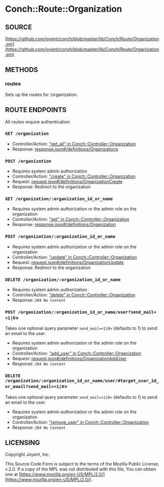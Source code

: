 # Conch::Route::Organization

## SOURCE

[https://github.com/joyent/conch/blob/master/lib/Conch/Route/Organization.pm](https://github.com/joyent/conch/blob/master/lib/Conch/Route/Organization.pm)

## METHODS

### routes

Sets up the routes for /organization.

## ROUTE ENDPOINTS

All routes require authentication.

### `GET /organization`

- Controller/Action: ["get\_all" in Conch::Controller::Organization](../modules/Conch%3A%3AController%3A%3AOrganization#get_all)
- Response: [response.json#/definitions/Organizations](../json-schema/response.json#/definitions/Organizations)

### `POST /organization`

- Requires system admin authorization
- Controller/Action: ["create" in Conch::Controller::Organization](../modules/Conch%3A%3AController%3A%3AOrganization#create)
- Request: [request.json#/definitions/OrganizationCreate](../json-schema/request.json#/definitions/OrganizationCreate)
- Response: Redirect to the organization

### `GET /organization/:organization_id_or_name`

- Requires system admin authorization or the admin role on the organization
- Controller/Action: ["get" in Conch::Controller::Organization](../modules/Conch%3A%3AController%3A%3AOrganization#get)
- Response: [response.json#/definitions/Organization](../json-schema/response.json#/definitions/Organization)

### `POST /organization/:organization_id_or_name`

- Requires system admin authorization or the admin role on the organization
- Controller/Action: ["update" in Conch::Controller::Organization](../modules/Conch%3A%3AController%3A%3AOrganization#update)
- Request: [request.json#/definitions/OrganizationUpdate](../json-schema/request.json#/definitions/OrganizationUpdate)
- Response: Redirect to the organization

### `DELETE /organization/:organization_id_or_name`

- Requires system admin authorization
- Controller/Action: ["delete" in Conch::Controller::Organization](../modules/Conch%3A%3AController%3A%3AOrganization#delete)
- Response: `204 No Content`

### `POST /organization/:organization_id_or_name/user?send_mail=<1|0`>

Takes one optional query parameter `send_mail=<1|0>` (defaults to 1) to send
an email to the user.

- Requires system admin authorization or the admin role on the organization
- Controller/Action: ["add\_user" in Conch::Controller::Organization](../modules/Conch%3A%3AController%3A%3AOrganization#add_user)
- Request: [request.json#/definitions/OrganizationAddUser](../json-schema/request.json#/definitions/OrganizationAddUser)
- Response: `204 No Content`

### `DELETE /organization/:organization_id_or_name/user/#target_user_id_or_email?send_mail=<1|0`>

Takes one optional query parameter `send_mail=<1|0>` (defaults to 1) to send
an email to the user.

- Requires system admin authorization or the admin role on the organization
- Controller/Action: ["remove\_user" in Conch::Controller::Organization](../modules/Conch%3A%3AController%3A%3AOrganization#remove_user)
- Response: `204 No Content`

## LICENSING

Copyright Joyent, Inc.

This Source Code Form is subject to the terms of the Mozilla Public License,
v.2.0. If a copy of the MPL was not distributed with this file, You can obtain
one at [https://www.mozilla.org/en-US/MPL/2.0/](https://www.mozilla.org/en-US/MPL/2.0/).
